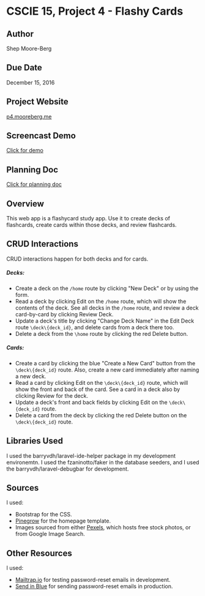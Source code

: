 # CSCIE 15, Project 4 - Flashy Cards

## Author
Shep Moore-Berg

## Due Date
December 15, 2016

## Project Website
<a href="http://p4.mooreberg.me">p4.mooreberg.me</a>

## Screencast Demo
<a href="https://youtu.be/LBt5BUVm4VU">Click for demo</a>

## Planning Doc
<a href="https://docs.google.com/document/d/1sbzDPhZIAO5MsVqI-0ghG9VE54GE64_q6Ys8hOTvMqI/">Click for planning doc</a>

## Overview
This web app is a flashycard study app. Use it to create decks of flashcards, create cards within those decks, and review flashcards.

## CRUD Interactions
CRUD interactions happen for both decks and for cards.

##### Decks:
* Create a deck on the ```/home``` route by clicking "New Deck" or by using the form.
* Read a deck by clicking Edit on the ```/home``` route, which will show the contents of the deck. See all decks in the ```/home``` route, and review a deck card-by-card by clicking Review Deck.
* Update a deck's title by clicking "Change Deck Name" in the Edit Deck route ```\deck\{deck_id}```, and delete cards from a deck there too.
* Delete a deck from the ```\home``` route by clicking the red Delete button.

##### Cards:
* Create a card by clicking the blue "Create a New Card" button from the ```\deck\{deck_id}``` route. Also, create a new card immediately after naming a new deck.
* Read a card by clicking Edit on the ```\deck\{deck_id}``` route, which will show the front and back of the card. See a card in a deck also by clicking Review for the deck.
* Update a deck's front and back fields by clicking Edit on the ```\deck\{deck_id}``` route.
* Delete a card from the deck by clicking the red Delete button on the ```\deck\{deck_id}``` route.

## Libraries Used
I used the barryvdh/laravel-ide-helper package in my development environemtn. I used the fzaninotto/faker in the database seeders, and I used the barryvdh/laravel-debugbar for development.

## Sources
I used:
* Bootstrap for the CSS.
* <a href="https://pinegrow.com">Pinegrow</a> for the homepage template. 
* Images sourced from either <a href="https://www.pexels.com/">Pexels</a>, which hosts free stock photos, or from Google Image Search.

## Other Resources
I used:
* <a href="https://mailtrap.io">Mailtrap.io</a> for testing password-reset emails in development.
* <a href="https://sendinblue.com">Send in Blue</a> for sending password-reset emails in production.
